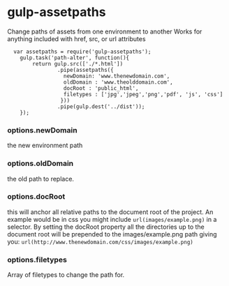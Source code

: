 gulp-assetpaths
===============

Change paths of assets from one environment to another
Works for anything included with href, src, or url attributes

      var assetpaths = require('gulp-assetpaths');
        gulp.task('path-alter', function(){
            return gulp.src(['./*.html'])
                    .pipe(assetpaths({
                      newDomain: 'www.thenewdomain.com',
                      oldDomain : 'www.theolddomain.com',
                      docRoot : 'public_html',
                      filetypes : ['jpg','jpeg','png','pdf', 'js', 'css']
                     }))
                    .pipe(gulp.dest('../dist'));
        });
        
### options.newDomain 

the new environment path

### options.oldDomain 

the old path to replace. 

### options.docRoot

this will anchor all relative paths to the document root of the project. An example would be in css you might include 
``url(images/example.png)`` in a selector. By setting the docRoot property all the directories up to the document root will be prepended to the images/example.png path giving you:
``url(http://www.thenewdomain.com/css/images/example.png)``


### options.filetypes

Array of filetypes to change the path for.
